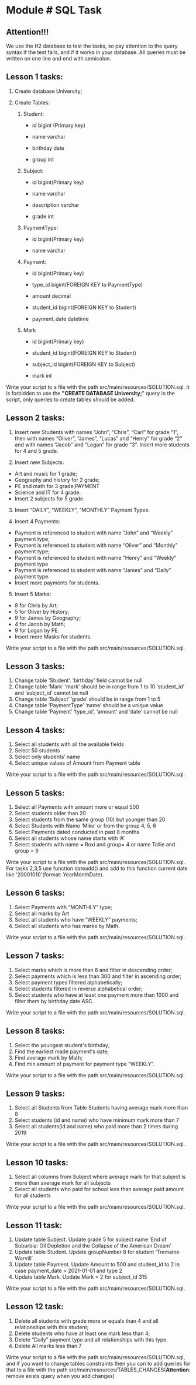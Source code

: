 # Module # SQL Task

## Attention!!!

We use the H2 database to test the tasks, so pay attention to the query syntax if the test fails, and if it works in
your
database. All queries must be written on one line and end with semicolon.

## Lesson 1 tasks:

1. Create database University;

2. Create Tables:
    1. Student:
        - id bigint (Primary key)

        - name varchar

        - birthday date

        - group int

    2. Subject:

        - id bigint(Primary key)

        - name varchar

        - description varchar

        - grade int

    3. PaymentType:

        - id bigint(Primary key)

        - name varchar

    4. Payment:

        - id bigint(Primary key)

        - type_id bigint(FOREIGN KEY to PaymentType)

        - amount decimal

        - student_id bigint(FOREIGN KEY to Student)

        - payment_date datetime

    5. Mark

        - id bigint(Primary key)

        - student_id bigint(FOREIGN KEY to Student)

        - subject_id bigint(FOREIGN KEY to Subject)

        - mark int

Write your script to a file with the path src/main/resources/SOLUTION.sql. It is forbidden to use the **"CREATE DATABASE
University;**" query in the script, only queries to create tables should be added.

## Lesson 2 tasks:

1) Insert new Students with names “John”, “Chris”, “Carl” for grade “1”, then with names “Oliver”, “James”, “Lucas” and
   “Henry” for grade “2” and with names “Jacob” and “Logan” for grade “3”. Insert more students for 4 and 5 grade.

2) Insert new Subjects:

- Art and music for 1 grade;
- Geography and history for 2 grade;
- PE and math for 3 grade;PAYMENT
- Science and IT for 4 grade.
- Insert 2 subjects for 5 grade.

3) Insert “DAILY”, “WEEKLY”, ”MONTHLY” Payment Types.

4) Insert 4 Payments:

- Payment is referenced to student with name “John” and “Weekly” payment type;
- Payment is referenced to student with name “Oliver” and “Monthly” payment type;
- Payment is referenced to student with name “Henry” and “Weekly” payment type
- Payment is referenced to student with name “James” and “Daily” payment type.
- Insert more payments for students.

5) Insert 5 Marks:

- 8 for Chris by Art;
- 5 for Oliver by History;
- 9 for James by Geography;
- 4 for Jacob by Math;
- 9 for Logan by PE.
- Insert more Masks for students.

Write your script to a file with the path src/main/resources/SOLUTION.sql.

## Lesson 3 tasks:

1) Change table ‘Student’.
   ‘birthday’ field cannot be null
2) Change table ‘Mark’
   ‘mark’ should be in range from 1 to 10
   ‘student_id’ and ‘subject_id’ cannot be null
3) Change table ‘Subject’
   ‘grade’ should be in range from 1 to 5
4) Change table ‘PaymentType’
   ‘name’ should be a unique value
5) Change table ‘Payment’
   ‘type_id’, ‘amount’ and ‘date’ cannot be null

## Lesson 4 tasks:

1. Select all students with all the available fields
2. Select 50 students
3. Select only students’ name
4. Select unique values of Amount from Payment table

Write your script to a file with the path src/main/resources/SOLUTION.sql.

## Lesson 5 tasks:

1) Select all Payments with amount more or equal 500
2) Select students older than 20
3) Select students from the same group (10) but younger than 20
4) Select Students with Name ‘Mike’ or from the group 4, 5, 6
5) Select Payments dated conducted in past 8 months
6) Select all students whose name starts with ‘A’
7) Select students with name = Roxi and group= 4 or name Tallie and group = 9

Write your script to a file with the path src/main/resources/SOLUTION.sql. For tasks 2,3,5 use function dateadd() and
add to this function current date like '20001010'(format: YearMonthDate).

## Lesson 6 tasks:

1) Select Payments with “MONTHLY” type;
2) Select all marks by Art
3) Select all students who have “WEEKLY” payments;
4) Select all students who has marks by Math.

Write your script to a file with the path src/main/resources/SOLUTION.sql.

## Lesson 7 tasks:

1) Select marks which is more than 6 and filter in descending order;
2) Select payments which is less than 300 and filter in ascending order;
3) Select payment types filtered alphabetically;
4) Select students filtered in reverse alphabetical order;
5) Select students who have at least one payment more than 1000 and filter them by birthday date ASC.

Write your script to a file with the path src/main/resources/SOLUTION.sql.

## Lesson 8 tasks:

1) Select the youngest student's birthday;
2) Find the earliest made payment's date;
3) Find average mark by Math;
4) Find min amount of payment for payment type “WEEKLY”.

Write your script to a file with the path src/main/resources/SOLUTION.sql.

## Lesson 9 tasks:

1) Select all Students from Table Students having average mark more than 8
2) Select students (id and name) who have minimum mark more than 7
3) Select all students(id and name) who paid more than 2 times during 2019

Write your script to a file with the path src/main/resources/SOLUTION.sql.

## Lesson 10 tasks:

1) Select all columns from Subject where average mark for that subject is more than average mark for all subjects
2) Select all students who paid for school less than average paid amount for all students

Write your script to a file with the path src/main/resources/SOLUTION.sql.

## Lesson 11 task:

1) Update table Subject. Update grade 5 for subject name ‘End of Suburbia: Oil Depletion and the Collapse of the
   American Dream’
2) Update table Student. Update groupNumber 8 for student ‘Tremaine Worvill’
3) Update table Payment. Update Amount to 500 and student_id to 2 in case payment_date > 2021-01-01 and type 2
4) Update table Mark. Update Mark = 2 for subject_id 315

Write your script to a file with the path src/main/resources/SOLUTION.sql.

## Lesson 12 task:

1) Delete all students with grade more or equals than 4 and all relationships with this student;
2) Delete students who have at least one mark less than 4;
3) Delete “Daily” payment type and all relationships with this type.
4) Delete All marks less than 7

Write your script to a file with the path src/main/resources/SOLUTION.sql, and if you want to change tables constraints
then you can to add queries for that to a file with the path src/main/resources/TABLES_CHANGES(**Attention**:
remove exists query when you add changes)

